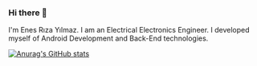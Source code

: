 ### Hi there 👋

I'm Enes Rıza Yılmaz. 
I am an Electrical Electronics Engineer. I developed myself of Android Development and Back-End technologies.

[![Anurag's GitHub stats](https://github-readme-stats.vercel.app/api?username=enesrizayilmaz)](https://github.com/anuraghazra/github-readme-stats)
